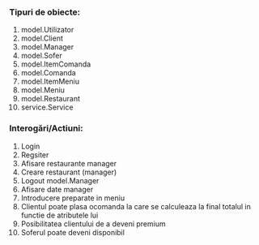 ### Tipuri de obiecte:
1. model.Utilizator
2. model.Client
3. model.Manager
4. model.Sofer
5. model.ItemComanda
6. model.Comanda
7. model.ItemMeniu
8. model.Meniu
9. model.Restaurant
10. service.Service

### Interogări/Actiuni:
1. Login
2. Regsiter
3. Afisare restaurante manager
4. Creare restaurant (manager)
5. Logout model.Manager
6. Afisare date manager
7. Introducere preparate in meniu
8. Clientul poate plasa ocomanda la care se calculeaza la final totalul in functie de atributele lui
9. Posibilitatea clientului de a deveni premium
10. Soferul poate deveni disponibil

